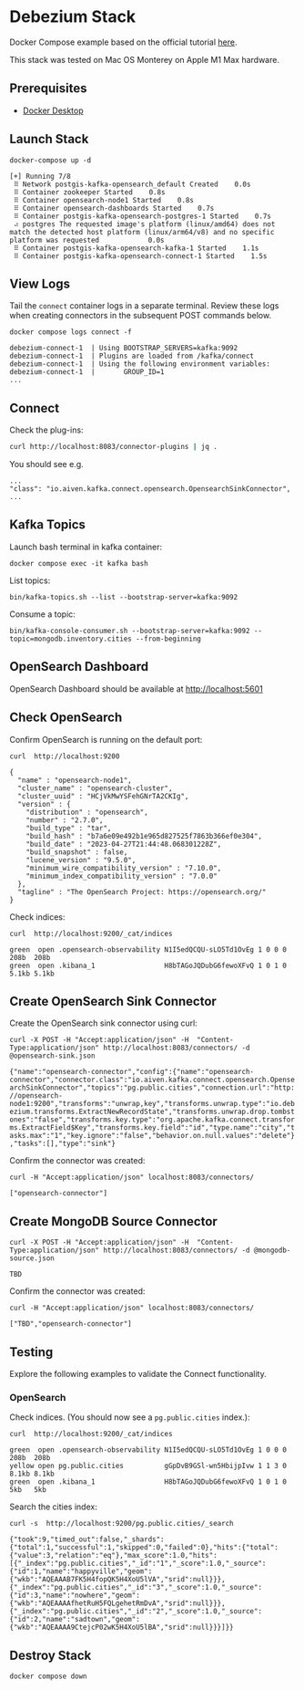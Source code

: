 # Debezium Stack
Docker Compose example based on the official tutorial [here](https://debezium.io/documentation/reference/stable/tutorial.html).

This stack was tested on Mac OS Monterey on Apple M1 Max hardware.

## Prerequisites
- [Docker Desktop](https://www.docker.com/products/docker-desktop/)


## Launch Stack
```
docker-compose up -d
```
```
[+] Running 7/8
 ⠿ Network postgis-kafka-opensearch_default Created    0.0s
 ⠿ Container zookeeper Started    0.8s
 ⠿ Container opensearch-node1 Started    0.8s
 ⠿ Container opensearch-dashboards Started    0.7s
 ⠿ Container postgis-kafka-opensearch-postgres-1 Started    0.7s
 ⠴ postgres The requested image's platform (linux/amd64) does not match the detected host platform (linux/arm64/v8) and no specific platform was requested            0.0s
 ⠿ Container postgis-kafka-opensearch-kafka-1 Started    1.1s
 ⠿ Container postgis-kafka-opensearch-connect-1 Started    1.5s
 ```

## View Logs
Tail the `connect` container logs in a separate terminal. Review these logs when creating connectors in the subsequent POST commands below.
```
docker compose logs connect -f
```
```
debezium-connect-1  | Using BOOTSTRAP_SERVERS=kafka:9092
debezium-connect-1  | Plugins are loaded from /kafka/connect
debezium-connect-1  | Using the following environment variables:
debezium-connect-1  |       GROUP_ID=1
...
```

## Connect
Check the plug-ins:
```bash
curl http://localhost:8083/connector-plugins | jq .
```
You should see e.g.
```
...
"class": "io.aiven.kafka.connect.opensearch.OpensearchSinkConnector",
...
```

## Kafka Topics
Launch bash terminal in kafka container:
```
docker compose exec -it kafka bash
```

List topics:
```
bin/kafka-topics.sh --list --bootstrap-server=kafka:9092
```

Consume a topic:
```
bin/kafka-console-consumer.sh --bootstrap-server=kafka:9092 --topic=mongodb.inventory.cities --from-beginning
```

## OpenSearch Dashboard
OpenSearch Dashboard should be available at [http://localhost:5601](http://localhost:5601)


## Check OpenSearch
Confirm OpenSearch is running on the default port:
```
curl  http://localhost:9200
```
```
{
  "name" : "opensearch-node1",
  "cluster_name" : "opensearch-cluster",
  "cluster_uuid" : "HCjVkMwYSFehGNrTA2CKIg",
  "version" : {
    "distribution" : "opensearch",
    "number" : "2.7.0",
    "build_type" : "tar",
    "build_hash" : "b7a6e09e492b1e965d827525f7863b366ef0e304",
    "build_date" : "2023-04-27T21:44:48.068301228Z",
    "build_snapshot" : false,
    "lucene_version" : "9.5.0",
    "minimum_wire_compatibility_version" : "7.10.0",
    "minimum_index_compatibility_version" : "7.0.0"
  },
  "tagline" : "The OpenSearch Project: https://opensearch.org/"
}
```

Check indices:
```
curl  http://localhost:9200/_cat/indices
```
```
green  open .opensearch-observability N1I5edQCQU-sLO5Td1OvEg 1 0 0 0  208b  208b
green  open .kibana_1                 H8bTAGoJQDubG6fewoXFvQ 1 0 1 0 5.1kb 5.1kb
```


## Create OpenSearch Sink Connector
Create the OpenSearch sink connector using curl:
```
curl -X POST -H "Accept:application/json" -H  "Content-Type:application/json" http://localhost:8083/connectors/ -d @opensearch-sink.json

```
```{"name":"opensearch-connector","config":{"name":"opensearch-connector","connector.class":"io.aiven.kafka.connect.opensearch.OpensearchSinkConnector","topics":"pg.public.cities","connection.url":"http://opensearch-node1:9200","transforms":"unwrap,key","transforms.unwrap.type":"io.debezium.transforms.ExtractNewRecordState","transforms.unwrap.drop.tombstones":"false","transforms.key.type":"org.apache.kafka.connect.transforms.ExtractField$Key","transforms.key.field":"id","type.name":"city","tasks.max":"1","key.ignore":"false","behavior.on.null.values":"delete"},"tasks":[],"type":"sink"}```

Confirm the connector was created:
```
curl -H "Accept:application/json" localhost:8083/connectors/
```
```
["opensearch-connector"]
```


## Create MongoDB Source Connector

```
curl -X POST -H "Accept:application/json" -H  "Content-Type:application/json" http://localhost:8083/connectors/ -d @mongodb-source.json
```
```
TBD
```

Confirm the connector was created:
```
curl -H "Accept:application/json" localhost:8083/connectors/
```
```
["TBD","opensearch-connector"]
```


## Testing
Explore the following examples to validate the Connect functionality.


### OpenSearch
Check indices. (You should now see a `pg.public.cities` index.):
```
curl  http://localhost:9200/_cat/indices
```
```
green  open .opensearch-observability N1I5edQCQU-sLO5Td1OvEg 1 0 0 0  208b  208b
yellow open pg.public.cities          gGpDvB9GSl-wn5HbijpIvw 1 1 3 0 8.1kb 8.1kb
green  open .kibana_1                 H8bTAGoJQDubG6fewoXFvQ 1 0 1 0   5kb   5kb
```

Search the cities index:
```
curl -s  http://localhost:9200/pg.public.cities/_search
```

```{"took":9,"timed_out":false,"_shards":{"total":1,"successful":1,"skipped":0,"failed":0},"hits":{"total":{"value":3,"relation":"eq"},"max_score":1.0,"hits":[{"_index":"pg.public.cities","_id":"1","_score":1.0,"_source":{"id":1,"name":"happyville","geom":{"wkb":"AQEAAAB7FK5H4fopQK5H4XoU5lVA","srid":null}}},{"_index":"pg.public.cities","_id":"3","_score":1.0,"_source":{"id":3,"name":"nowhere","geom":{"wkb":"AQEAAAAfhetRuH5FQLgehetRmDvA","srid":null}}},{"_index":"pg.public.cities","_id":"2","_score":1.0,"_source":{"id":2,"name":"sadtown","geom":{"wkb":"AQEAAAA9CtejcP02wK5H4XoU5lBA","srid":null}}}]}}```


## Destroy Stack
```
docker compose down
```
